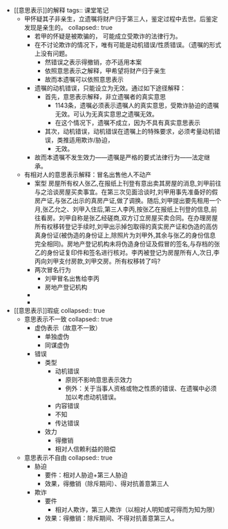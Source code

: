 - [[意思表示]]的解释
  tags:: 课堂笔记
	- 甲怀疑其子非亲生，立遗嘱将财产归于第三人，鉴定过程中去世。后鉴定发现是亲生的。
	  collapsed:: true
		- 若甲的怀疑是被欺骗的， 可能成立受欺诈的法律行为。
		- 在不讨论欺诈的情况下，唯有可能是动机错误/性质错误。（遗嘱的形式上没有问题。
			- 然错误之表示得撤销，亦不适用本案
			- 依照意思表示之解释，甲希望将财产归于亲生
			- 故而本遗嘱可以依照意思表示
		- 遗嘱的动机错误，只能设立为无效。通过如下途径解释：
			- 首先，意思表示解释，非立遗嘱者的真实意思
				- 1143条，遗嘱必须表示遗嘱人的真实意思，受欺诈胁迫的遗嘱无效。可认为无真实意思之遗嘱无效。
				- 在这个情况下，遗嘱不成立，因为不具有真实意思表示
			- 其次，动机错误，动机错误在遗嘱上的特殊要求，必须考量动机错误，类推适用欺诈/胁迫，
				- 无效。
		- 故而本遗嘱不发生效力——遗嘱是严格的要式法律行为——法定继承。
	- 有相对人的意思表示解释：冒名出售他人不动产
		- 案型
		   房屋所有权人张乙,在报纸上刊登有意出卖其房屋的消息,刘甲前往与之洽谈房屋买卖事宜。在第三次见面洽谈时,刘甲用事先准备好的假房产证,与张乙出示的真房产证,做了调换。随后,刘甲提出要先租用一个月,张乙允之、刘甲入住后,第三人李丙,按张乙在报纸上刊登的信息,前往看房。刘甲自称是张乙经磋商,双方订立房屋买卖合同。在办理房屋所有权移转登记手续时,刘甲出示掉包取得的真实房产证和伪造的高仿真身份证(被伪造的身份证上,除照片为刘甲外,其余与张乙的身份信息完全相同)。房地产登记机构未将伪造身份证及假冒的签名,与存档的张乙的身份证复印件和签名进行核对。李丙被登记为房屋所有人,次日,李丙向刘甲支付房款,刘甲交房。所有权移转了吗?
		- 两次冒名行为
			- 刘甲冒名出售给李丙
			- 房地产登记机构
		-
		-
- [[意思表示]]瑕疵
  collapsed:: true
	- 意思表示不一致
	  collapsed:: true
		- 虚伪表示（故意不一致）
			- 单独虚伪
			- 同谋虚伪
		- 错误
			- 类型
				- 动机错误
					- 原则不影响意思表示效力
					- 例外：关于当事人资格或物之性质的错误、在遗嘱中必须加以考虑动机错误。
				- 内容错误
				- 不知
				- 传达错误
			- 效力
				- 得撤销
				- 相对人信赖利益的赔偿
	- 意思表示不自由
	  collapsed:: true
		- 胁迫
			- 要件：相对人胁迫+第三人胁迫
			- 效果，得撤销（除斥期间）、得对抗善意第三人
		- 欺诈
			- 要件
				- 相对人欺诈，第三人欺诈（以相对人明知或可得而为知为限）
			- 效果：得撤销：除斥期间、不得对抗善意第三人。
